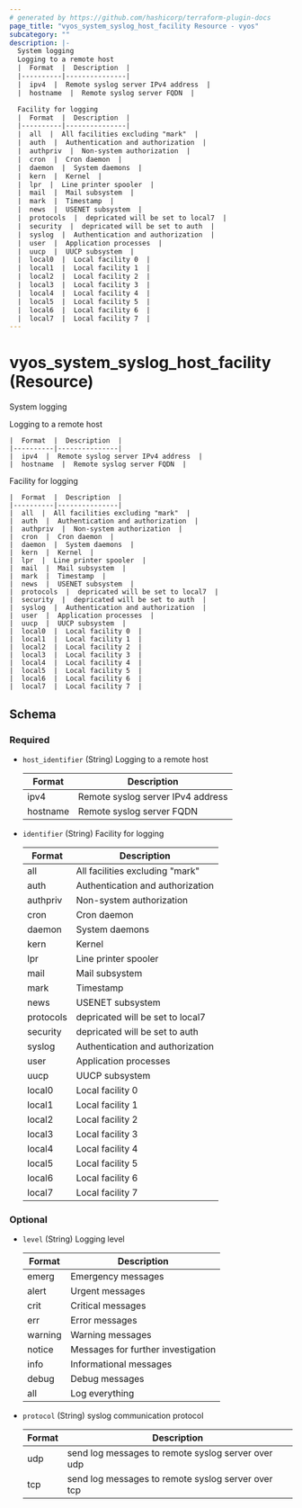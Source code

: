 ```yaml
---
# generated by https://github.com/hashicorp/terraform-plugin-docs
page_title: "vyos_system_syslog_host_facility Resource - vyos"
subcategory: ""
description: |-
  System logging
  Logging to a remote host
  |  Format  |  Description  |
  |----------|---------------|
  |  ipv4  |  Remote syslog server IPv4 address  |
  |  hostname  |  Remote syslog server FQDN  |

  Facility for logging
  |  Format  |  Description  |
  |----------|---------------|
  |  all  |  All facilities excluding "mark"  |
  |  auth  |  Authentication and authorization  |
  |  authpriv  |  Non-system authorization  |
  |  cron  |  Cron daemon  |
  |  daemon  |  System daemons  |
  |  kern  |  Kernel  |
  |  lpr  |  Line printer spooler  |
  |  mail  |  Mail subsystem  |
  |  mark  |  Timestamp  |
  |  news  |  USENET subsystem  |
  |  protocols  |  depricated will be set to local7  |
  |  security  |  depricated will be set to auth  |
  |  syslog  |  Authentication and authorization  |
  |  user  |  Application processes  |
  |  uucp  |  UUCP subsystem  |
  |  local0  |  Local facility 0  |
  |  local1  |  Local facility 1  |
  |  local2  |  Local facility 2  |
  |  local3  |  Local facility 3  |
  |  local4  |  Local facility 4  |
  |  local5  |  Local facility 5  |
  |  local6  |  Local facility 6  |
  |  local7  |  Local facility 7  |
---
```


# vyos_system_syslog_host_facility (Resource)

System logging

Logging to a remote host

    |  Format  |  Description  |
    |----------|---------------|
    |  ipv4  |  Remote syslog server IPv4 address  |
    |  hostname  |  Remote syslog server FQDN  |

Facility for logging

    |  Format  |  Description  |
    |----------|---------------|
    |  all  |  All facilities excluding "mark"  |
    |  auth  |  Authentication and authorization  |
    |  authpriv  |  Non-system authorization  |
    |  cron  |  Cron daemon  |
    |  daemon  |  System daemons  |
    |  kern  |  Kernel  |
    |  lpr  |  Line printer spooler  |
    |  mail  |  Mail subsystem  |
    |  mark  |  Timestamp  |
    |  news  |  USENET subsystem  |
    |  protocols  |  depricated will be set to local7  |
    |  security  |  depricated will be set to auth  |
    |  syslog  |  Authentication and authorization  |
    |  user  |  Application processes  |
    |  uucp  |  UUCP subsystem  |
    |  local0  |  Local facility 0  |
    |  local1  |  Local facility 1  |
    |  local2  |  Local facility 2  |
    |  local3  |  Local facility 3  |
    |  local4  |  Local facility 4  |
    |  local5  |  Local facility 5  |
    |  local6  |  Local facility 6  |
    |  local7  |  Local facility 7  |



<!-- schema generated by tfplugindocs -->
## Schema

### Required

- `host_identifier` (String) Logging to a remote host

    |  Format  |  Description  |
    |----------|---------------|
    |  ipv4  |  Remote syslog server IPv4 address  |
    |  hostname  |  Remote syslog server FQDN  |
- `identifier` (String) Facility for logging

    |  Format  |  Description  |
    |----------|---------------|
    |  all  |  All facilities excluding "mark"  |
    |  auth  |  Authentication and authorization  |
    |  authpriv  |  Non-system authorization  |
    |  cron  |  Cron daemon  |
    |  daemon  |  System daemons  |
    |  kern  |  Kernel  |
    |  lpr  |  Line printer spooler  |
    |  mail  |  Mail subsystem  |
    |  mark  |  Timestamp  |
    |  news  |  USENET subsystem  |
    |  protocols  |  depricated will be set to local7  |
    |  security  |  depricated will be set to auth  |
    |  syslog  |  Authentication and authorization  |
    |  user  |  Application processes  |
    |  uucp  |  UUCP subsystem  |
    |  local0  |  Local facility 0  |
    |  local1  |  Local facility 1  |
    |  local2  |  Local facility 2  |
    |  local3  |  Local facility 3  |
    |  local4  |  Local facility 4  |
    |  local5  |  Local facility 5  |
    |  local6  |  Local facility 6  |
    |  local7  |  Local facility 7  |

### Optional

- `level` (String) Logging level

    |  Format  |  Description  |
    |----------|---------------|
    |  emerg  |  Emergency messages  |
    |  alert  |  Urgent messages  |
    |  crit  |  Critical messages  |
    |  err  |  Error messages  |
    |  warning  |  Warning messages  |
    |  notice  |  Messages for further investigation  |
    |  info  |  Informational messages  |
    |  debug  |  Debug messages  |
    |  all  |  Log everything  |
- `protocol` (String) syslog communication protocol

    |  Format  |  Description  |
    |----------|---------------|
    |  udp  |  send log messages to remote syslog server over udp  |
    |  tcp  |  send log messages to remote syslog server over tcp  |
